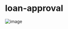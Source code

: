 # loan-approval
![image](https://github.com/sajidshaik11017/loan-approval/assets/111382092/157972ad-c09d-4167-8c4b-7380f3b9d587)
